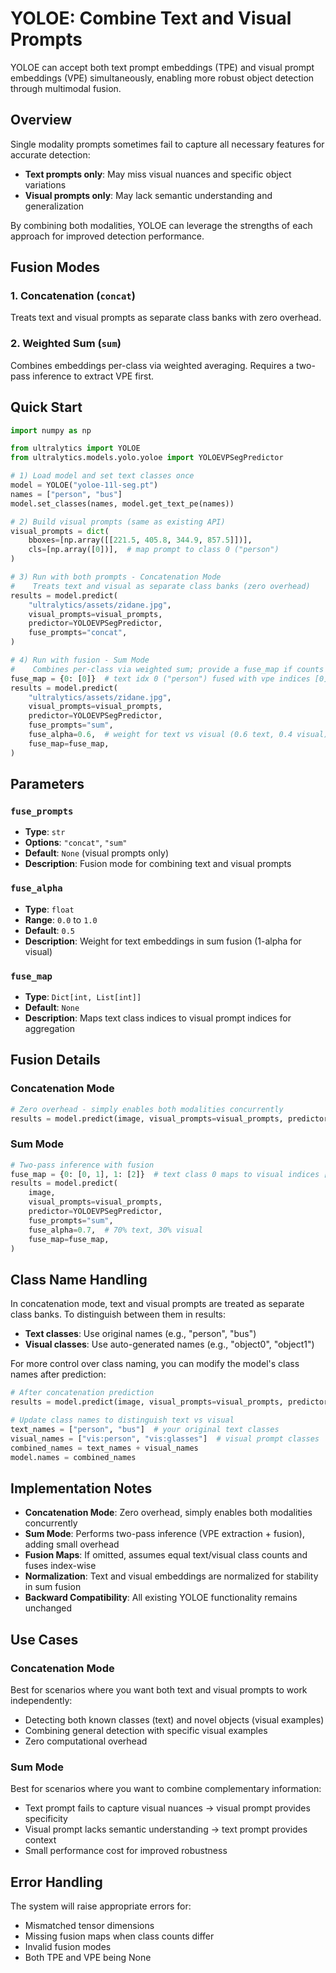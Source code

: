 # YOLOE: Combine Text and Visual Prompts

YOLOE can accept both text prompt embeddings (TPE) and visual prompt embeddings (VPE) simultaneously, enabling more robust object detection through multimodal fusion.

## Overview

Single modality prompts sometimes fail to capture all necessary features for accurate detection:

- **Text prompts only**: May miss visual nuances and specific object variations
- **Visual prompts only**: May lack semantic understanding and generalization

By combining both modalities, YOLOE can leverage the strengths of each approach for improved detection performance.

## Fusion Modes

### 1. Concatenation (`concat`)

Treats text and visual prompts as separate class banks with zero overhead.

### 2. Weighted Sum (`sum`)

Combines embeddings per-class via weighted averaging. Requires a two-pass inference to extract VPE first.

## Quick Start

```python
import numpy as np

from ultralytics import YOLOE
from ultralytics.models.yolo.yoloe import YOLOEVPSegPredictor

# 1) Load model and set text classes once
model = YOLOE("yoloe-11l-seg.pt")
names = ["person", "bus"]
model.set_classes(names, model.get_text_pe(names))

# 2) Build visual prompts (same as existing API)
visual_prompts = dict(
    bboxes=[np.array([[221.5, 405.8, 344.9, 857.5]])],
    cls=[np.array([0])],  # map prompt to class 0 ("person")
)

# 3) Run with both prompts - Concatenation Mode
#    Treats text and visual as separate class banks (zero overhead)
results = model.predict(
    "ultralytics/assets/zidane.jpg",
    visual_prompts=visual_prompts,
    predictor=YOLOEVPSegPredictor,
    fuse_prompts="concat",
)

# 4) Run with fusion - Sum Mode
#    Combines per-class via weighted sum; provide a fuse_map if counts differ
fuse_map = {0: [0]}  # text idx 0 ("person") fused with vpe indices [0]
results = model.predict(
    "ultralytics/assets/zidane.jpg",
    visual_prompts=visual_prompts,
    predictor=YOLOEVPSegPredictor,
    fuse_prompts="sum",
    fuse_alpha=0.6,  # weight for text vs visual (0.6 text, 0.4 visual)
    fuse_map=fuse_map,
)
```

## Parameters

### `fuse_prompts`

- **Type**: `str`
- **Options**: `"concat"`, `"sum"`
- **Default**: `None` (visual prompts only)
- **Description**: Fusion mode for combining text and visual prompts

### `fuse_alpha`

- **Type**: `float`
- **Range**: `0.0` to `1.0`
- **Default**: `0.5`
- **Description**: Weight for text embeddings in sum fusion (1-alpha for visual)

### `fuse_map`

- **Type**: `Dict[int, List[int]]`
- **Default**: `None`
- **Description**: Maps text class indices to visual prompt indices for aggregation

## Fusion Details

### Concatenation Mode

```python
# Zero overhead - simply enables both modalities concurrently
results = model.predict(image, visual_prompts=visual_prompts, predictor=YOLOEVPSegPredictor, fuse_prompts="concat")
```

### Sum Mode

```python
# Two-pass inference with fusion
fuse_map = {0: [0, 1], 1: [2]}  # text class 0 maps to visual indices [0,1]
results = model.predict(
    image,
    visual_prompts=visual_prompts,
    predictor=YOLOEVPSegPredictor,
    fuse_prompts="sum",
    fuse_alpha=0.7,  # 70% text, 30% visual
    fuse_map=fuse_map,
)
```

## Class Name Handling

In concatenation mode, text and visual prompts are treated as separate class banks. To distinguish between them in results:

- **Text classes**: Use original names (e.g., "person", "bus")
- **Visual classes**: Use auto-generated names (e.g., "object0", "object1")

For more control over class naming, you can modify the model's class names after prediction:

```python
# After concatenation prediction
results = model.predict(image, visual_prompts=visual_prompts, predictor=YOLOEVPSegPredictor, fuse_prompts="concat")

# Update class names to distinguish text vs visual
text_names = ["person", "bus"]  # your original text classes
visual_names = ["vis:person", "vis:glasses"]  # visual prompt classes
combined_names = text_names + visual_names
model.names = combined_names
```

## Implementation Notes

- **Concatenation Mode**: Zero overhead, simply enables both modalities concurrently
- **Sum Mode**: Performs two-pass inference (VPE extraction + fusion), adding small overhead
- **Fusion Maps**: If omitted, assumes equal text/visual class counts and fuses index-wise
- **Normalization**: Text and visual embeddings are normalized for stability in sum fusion
- **Backward Compatibility**: All existing YOLOE functionality remains unchanged

## Use Cases

### Concatenation Mode

Best for scenarios where you want both text and visual prompts to work independently:

- Detecting both known classes (text) and novel objects (visual examples)
- Combining general detection with specific visual examples
- Zero computational overhead

### Sum Mode

Best for scenarios where you want to combine complementary information:

- Text prompt fails to capture visual nuances → visual prompt provides specificity
- Visual prompt lacks semantic understanding → text prompt provides context
- Small performance cost for improved robustness

## Error Handling

The system will raise appropriate errors for:

- Mismatched tensor dimensions
- Missing fusion maps when class counts differ
- Invalid fusion modes
- Both TPE and VPE being None
